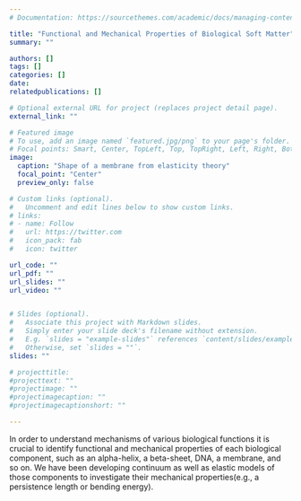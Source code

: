 ```yaml
---
# Documentation: https://sourcethemes.com/academic/docs/managing-content/

title: "Functional and Mechanical Properties of Biological Soft Matter"
summary: ""

authors: []
tags: []
categories: []
date: 
relatedpublications: []

# Optional external URL for project (replaces project detail page).
external_link: ""

# Featured image
# To use, add an image named `featured.jpg/png` to your page's folder.
# Focal points: Smart, Center, TopLeft, Top, TopRight, Left, Right, BottomLeft, Bottom, BottomRight.
image:
  caption: "Shape of a membrane from elasticity theory"
  focal_point: "Center"
  preview_only: false

# Custom links (optional).
#   Uncomment and edit lines below to show custom links.
# links:
# - name: Follow
#   url: https://twitter.com
#   icon_pack: fab
#   icon: twitter

url_code: ""
url_pdf: ""
url_slides: ""
url_video: ""


# Slides (optional).
#   Associate this project with Markdown slides.
#   Simply enter your slide deck's filename without extension.
#   E.g. `slides = "example-slides"` references `content/slides/example-slides.md`.
#   Otherwise, set `slides = ""`.
slides: ""

# projecttitle: 
#projecttext: ""
#projectimage: ""
#projectimagecaption: ""
#projectimagecaptionshort: ""

---
```


In order to understand mechanisms of various biological functions it is crucial to identify functional and mechanical properties of each biological component, such as an alpha-helix, a beta-sheet, DNA, a membrane, and so on. We have been developing continuum as well as elastic models of those components to investigate their mechanical properties(e.g., a persistence length or bending energy). 
